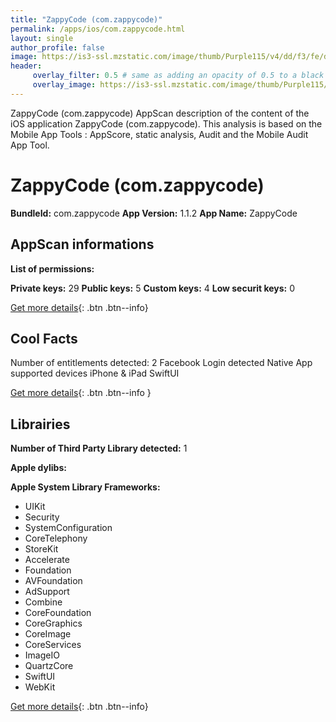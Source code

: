 ```yaml
---
title: "ZappyCode (com.zappycode)"
permalink: /apps/ios/com.zappycode.html
layout: single
author_profile: false
image: https://is3-ssl.mzstatic.com/image/thumb/Purple115/v4/dd/f3/fe/ddf3fe71-0dc5-3f8d-b7b8-0261f99fe78f/AppIcon-0-1x_U007emarketing-0-7-0-P3-85-220.png/512x512bb.jpg
header: 
     overlay_filter: 0.5 # same as adding an opacity of 0.5 to a black background
     overlay_image: https://is3-ssl.mzstatic.com/image/thumb/Purple115/v4/dd/f3/fe/ddf3fe71-0dc5-3f8d-b7b8-0261f99fe78f/AppIcon-0-1x_U007emarketing-0-7-0-P3-85-220.png/512x512bb.jpg
---
```

ZappyCode (com.zappycode) AppScan description of the content of the iOS application ZappyCode (com.zappycode). This analysis is based on the Mobile App Tools : AppScore, static analysis, Audit and the Mobile Audit App Tool.

# ZappyCode (com.zappycode)

**BundleId:** com.zappycode
**App Version:** 1.1.2
**App Name:** ZappyCode


## AppScan informations 

**List of permissions:** 
  
  
**Private keys:** 29
**Public keys:** 5
**Custom keys:** 4
**Low securit keys:** 0
  
[Get more details](/pricing.html){: .btn .btn--info}

## Cool Facts

Number of entitlements detected: 2
Facebook Login detected
Native App
supported devices iPhone & iPad
SwiftUI
  
[Get more details](/pricing.html){: .btn .btn--info }

## Librairies 
**Number of Third Party Library detected:** 1


**Apple dylibs:**


**Apple System Library Frameworks:**
- UIKit
- Security
- SystemConfiguration
- CoreTelephony
- StoreKit
- Accelerate
- Foundation
- AVFoundation
- AdSupport
- Combine
- CoreFoundation
- CoreGraphics
- CoreImage
- CoreServices
- ImageIO
- QuartzCore
- SwiftUI
- WebKit


  
[Get more details](/pricing.html){: .btn .btn--info}

